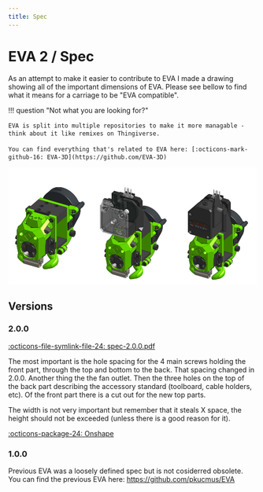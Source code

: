 ```yaml
---
title: Spec
---
```

# EVA 2 / Spec

As an attempt to make it easier to contribute to EVA I made a drawing showing all of the important dimensions of EVA. Please see bellow to find what it means for a carriage to be "EVA compatible".

!!! question "Not what you are looking for?"

    EVA is split into multiple repositories to make it more managable - think about it like remixes on Thingiverse.

    You can find everything that's related to EVA here: [:octicons-mark-github-16: EVA-3D](https://github.com/EVA-3D)

![](assets/implementations.png)

## Versions

### 2.0.0

[:octicons-file-symlink-file-24: spec-2.0.0.pdf](assets/spec-2.0.0.pdf)

The most important is the hole spacing for the 4 main screws holding the front part, through the top and bottom to the back. That spacing changed in 2.0.0.
Another thing the the fan outlet.
Then the three holes on the top of the back part describing the accessory standard (toolboard, cable holders, etc).
Of the front part there is a cut out for the new top parts.

The width is not very important but remember that it steals X space, the height should not be exceeded (unless there is a good reason for it).

[:octicons-package-24: Onshape](https://cad.onshape.com/documents/b24cb1c807e8db4cb3906340/v/792f89c050861faa053d5504/e/b8bba4466787c214d9dec61d)

### 1.0.0

Previous EVA was a loosely defined spec but is not cosiderred obsolete. You can find the previous EVA here: https://github.com/pkucmus/EVA

